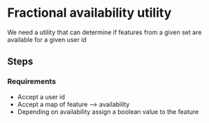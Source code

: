 # Fractional availability utility

We need a utility that can determine if features from a given set are available for a given user id

## Steps

### Requirements

* Accept a user id
* Accept a map of feature --> availability
* Depending on availability assign a boolean value to the feature
